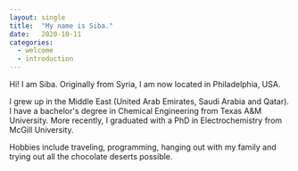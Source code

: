 ```yaml
---
layout: single
title:  "My name is Siba."
date:   2020-10-11
categories: 
  - welcome
  - introduction
---
```


Hi! I am Siba. Originally from Syria, I am now located in Philadelphia, USA. 

I grew up in the Middle East (United Arab Emirates, Saudi Arabia and Qatar). I have a bachelor's degree in Chemical Engineering from Texas A&M University. More recently, I graduated with a PhD in Electrochemistry from McGill University.

Hobbies include traveling, programming, hanging out with my family and trying out all the chocolate deserts possible. 

